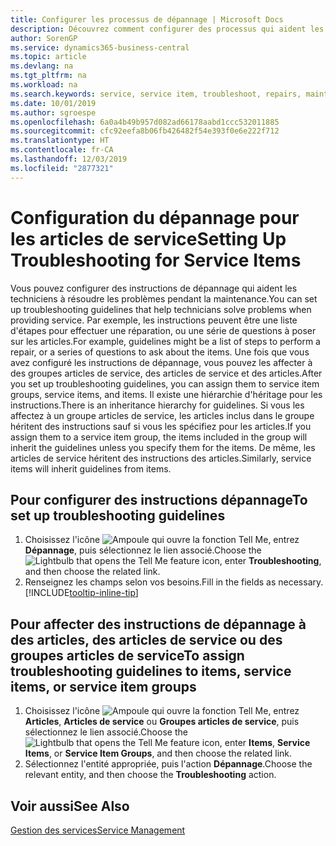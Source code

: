 ```yaml
---
title: Configurer les processus de dépannage | Microsoft Docs
description: Découvrez comment configurer des processus qui aident les conseillers du service clientèle à identifier et à résoudre les problèmes liés aux articles de service.
author: SorenGP
ms.service: dynamics365-business-central
ms.topic: article
ms.devlang: na
ms.tgt_pltfrm: na
ms.workload: na
ms.search.keywords: service, service item, troubleshoot, repairs, maintenance
ms.date: 10/01/2019
ms.author: sgroespe
ms.openlocfilehash: 6a0a4b49b957d082ad66178aabd1ccc532011885
ms.sourcegitcommit: cfc92eefa8b06fb426482f54e393f0e6e222f712
ms.translationtype: HT
ms.contentlocale: fr-CA
ms.lasthandoff: 12/03/2019
ms.locfileid: "2877321"
---
```

# <a name="setting-up-troubleshooting-for-service-items"></a><span data-ttu-id="39ad8-103">Configuration du dépannage pour les articles de service</span><span class="sxs-lookup"><span data-stu-id="39ad8-103">Setting Up Troubleshooting for Service Items</span></span>
<span data-ttu-id="39ad8-104">Vous pouvez configurer des instructions de dépannage qui aident les techniciens à résoudre les problèmes pendant la maintenance.</span><span class="sxs-lookup"><span data-stu-id="39ad8-104">You can set up troubleshooting guidelines that help technicians solve problems when providing service.</span></span> <span data-ttu-id="39ad8-105">Par exemple, les instructions peuvent être une liste d'étapes pour effectuer une réparation, ou une série de questions à poser sur les articles.</span><span class="sxs-lookup"><span data-stu-id="39ad8-105">For example, guidelines might be a list of steps to perform a repair, or a series of questions to ask about the items.</span></span> <span data-ttu-id="39ad8-106">Une fois que vous avez configuré les instructions de dépannage, vous pouvez les affecter à des groupes articles de service, des articles de service et des articles.</span><span class="sxs-lookup"><span data-stu-id="39ad8-106">After you set up troubleshooting guidelines, you can assign them to service item groups, service items, and items.</span></span> <span data-ttu-id="39ad8-107">Il existe une hiérarchie d'héritage pour les instructions.</span><span class="sxs-lookup"><span data-stu-id="39ad8-107">There is an inheritance hierarchy for guidelines.</span></span> <span data-ttu-id="39ad8-108">Si vous les affectez à un groupe articles de service, les articles inclus dans le groupe héritent des instructions sauf si vous les spécifiez pour les articles.</span><span class="sxs-lookup"><span data-stu-id="39ad8-108">If you assign them to a service item group, the items included in the group will inherit the guidelines unless you specify them for the items.</span></span> <span data-ttu-id="39ad8-109">De même, les articles de service héritent des instructions des articles.</span><span class="sxs-lookup"><span data-stu-id="39ad8-109">Similarly, service items will inherit guidelines from items.</span></span>  

## <a name="to-set-up-troubleshooting-guidelines"></a><span data-ttu-id="39ad8-110">Pour configurer des instructions dépannage</span><span class="sxs-lookup"><span data-stu-id="39ad8-110">To set up troubleshooting guidelines</span></span>
1. <span data-ttu-id="39ad8-111">Choisissez l'icône ![Ampoule qui ouvre la fonction Tell Me](media/ui-search/search_small.png "Dites-moi ce que vous voulez faire"), entrez **Dépannage**, puis sélectionnez le lien associé.</span><span class="sxs-lookup"><span data-stu-id="39ad8-111">Choose the ![Lightbulb that opens the Tell Me feature](media/ui-search/search_small.png "Tell me what you want to do") icon, enter **Troubleshooting**, and then choose the related link.</span></span>  
2. <span data-ttu-id="39ad8-112">Renseignez les champs selon vos besoins.</span><span class="sxs-lookup"><span data-stu-id="39ad8-112">Fill in the fields as necessary.</span></span> [!INCLUDE[tooltip-inline-tip](includes/tooltip-inline-tip_md.md)]  

## <a name="to-assign-troubleshooting-guidelines-to-items-service-items-or-service-item-groups"></a><span data-ttu-id="39ad8-113">Pour affecter des instructions de dépannage à des articles, des articles de service ou des groupes articles de service</span><span class="sxs-lookup"><span data-stu-id="39ad8-113">To assign troubleshooting guidelines to items, service items, or service item groups</span></span>
1. <span data-ttu-id="39ad8-114">Choisissez l'icône ![Ampoule qui ouvre la fonction Tell Me](media/ui-search/search_small.png "Dites-moi ce que vous voulez faire"), entrez **Articles**, **Articles de service** ou **Groupes articles de service**, puis sélectionnez le lien associé.</span><span class="sxs-lookup"><span data-stu-id="39ad8-114">Choose the ![Lightbulb that opens the Tell Me feature](media/ui-search/search_small.png "Tell me what you want to do") icon, enter **Items**, **Service Items**, or **Service Item Groups**, and then choose the related link.</span></span>  
2. <span data-ttu-id="39ad8-115">Sélectionnez l'entité appropriée, puis l'action **Dépannage**.</span><span class="sxs-lookup"><span data-stu-id="39ad8-115">Choose the relevant entity, and then choose the **Troubleshooting** action.</span></span>  

## <a name="see-also"></a><span data-ttu-id="39ad8-116">Voir aussi</span><span class="sxs-lookup"><span data-stu-id="39ad8-116">See Also</span></span>
[<span data-ttu-id="39ad8-117">Gestion des services</span><span class="sxs-lookup"><span data-stu-id="39ad8-117">Service Management</span></span>](service-service.md)